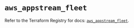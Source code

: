 # `aws_appstream_fleet`

Refer to the Terraform Registry for docs: [`aws_appstream_fleet`](https://registry.terraform.io/providers/hashicorp/aws/5.56.0/docs/resources/appstream_fleet).
